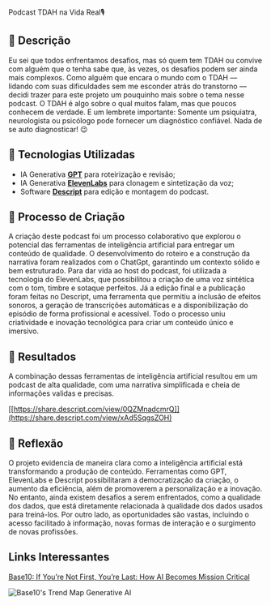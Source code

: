Podcast TDAH na Vida Real🎙️

## 📒 Descrição
Eu sei que todos enfrentamos desafios,
mas só quem tem TDAH ou convive com alguém que o tenha sabe que, às vezes, os desafios podem ser ainda mais complexos.
Como alguém que encara o mundo com o TDAH — lidando com suas dificuldades sem me esconder atrás do transtorno — decidi trazer para este projeto um pouquinho mais sobre o tema nesse podcast. O
TDAH é algo sobre o qual muitos falam, mas que poucos conhecem de verdade.
E um lembrete importante:
Somente um psiquiatra, neurologista ou psicólogo pode fornecer um diagnóstico confiável. Nada de se auto diagnosticar! 😉

## 🤖 Tecnologias Utilizadas
- IA Generativa **[GPT](https://chatgpt.com/)** para roteirização e revisão;
- IA Generativa **[ElevenLabs](https://www.elevenlabs.io)** para clonagem e sintetização da voz;
- Software **[Descript](https://www.descript.com)** para edição e montagem do podcast.

## 🧐 Processo de Criação

A criação deste podcast foi um processo colaborativo que explorou o potencial das ferramentas de inteligência artificial para entregar um conteúdo de qualidade.
O desenvolvimento do roteiro e a construção da narrativa foram realizados com o ChatGpt, garantindo um contexto sólido e bem estruturado. 
Para dar vida ao host do podcast, foi utilizada a tecnologia do ElevenLabs, que possibilitou a criação de uma voz sintética com o tom, timbre e sotaque perfeitos.
Já a edição final e a publicação foram feitas no Descript, uma ferramenta que permitiu a inclusão de efeitos sonoros, a geração de transcrições automáticas e a disponibilização do episódio de forma profissional e acessível. 
Todo o processo uniu criatividade e inovação tecnológica para criar um conteúdo único e imersivo.


## 🚀 Resultados

A combinação dessas ferramentas de inteligência artificial resultou em um podcast de alta qualidade, com uma narrativa simplificada e cheia de informações validas e precisas.

[[https://share.descript.com/view/0QZMnadcmrQ]](https://share.descript.com/view/xAd5SqgsZOH)

## 💭 Reflexão
O projeto evidencia de maneira clara como a inteligência artificial está transformando a produção de conteúdo. 
Ferramentas como GPT, ElevenLabs e Descript possibilitaram a democratização da criação, 
o aumento da eficiência, além de promoverem a personalização e a inovação. No entanto, ainda existem desafios a serem enfrentados, 
como a qualidade dos dados, que está diretamente relacionada à qualidade dos dados usados para treiná-los. Por outro lado, as oportunidades são vastas, 
incluindo o acesso facilitado à informação, novas formas de interação e o surgimento de novas profissões.

## Links Interessantes

[Base10: If You’re Not First, You’re Last: How AI Becomes Mission Critical](https://base10.vc/post/generative-ai-mission-critical/)

![Base10's Trend Map Generative AI](https://github.com/digitalinnovationone/lab-natty-or-not/assets/730492/f4df26e8-f8f7-4419-8252-c69d73ea930c)
